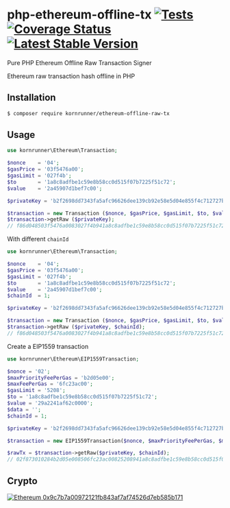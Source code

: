 # php-ethereum-offline-tx [![Tests](https://github.com/kornrunner/php-ethereum-offline-tx/actions/workflows/tests.yml/badge.svg?branch=master)](https://github.com/kornrunner/php-ethereum-offline-tx/actions/workflows/tests.yml) [![Coverage Status](https://coveralls.io/repos/github/kornrunner/php-ethereum-offline-raw-tx/badge.svg?branch=master)](https://coveralls.io/github/kornrunner/php-ethereum-offline-raw-tx?branch=master) [![Latest Stable Version](https://poser.pugx.org/kornrunner/ethereum-offline-raw-tx/v/stable)](https://packagist.org/packages/kornrunner/ethereum-offline-raw-tx)

Pure PHP Ethereum Offline Raw Transaction Signer

Ethereum raw transaction hash offline in PHP

## Installation

```sh
$ composer require kornrunner/ethereum-offline-raw-tx
```

## Usage

```php
use kornrunner\Ethereum\Transaction;

$nonce    = '04';
$gasPrice = '03f5476a00';
$gasLimit = '027f4b';
$to       = '1a8c8adfbe1c59e8b58cc0d515f07b7225f51c72';
$value    = '2a45907d1bef7c00';

$privateKey = 'b2f2698dd7343fa5afc96626dee139cb92e58e5d04e855f4c712727bf198e898';

$transaction = new Transaction ($nonce, $gasPrice, $gasLimit, $to, $value);
$transaction->getRaw ($privateKey);
// f86d048503f5476a0083027f4b941a8c8adfbe1c59e8b58cc0d515f07b7225f51c72882a45907d1bef7c00801ba0e68be766b40702e6d9c419f53d5e053c937eda36f0e973074d174027439e2b5da0790df3e4d0294f92d69104454cd96005e21095efd5f2970c2829736ca39195d8
```

With different `chainId`

```php
use kornrunner\Ethereum\Transaction;

$nonce    = '04';
$gasPrice = '03f5476a00';
$gasLimit = '027f4b';
$to       = '1a8c8adfbe1c59e8b58cc0d515f07b7225f51c72';
$value    = '2a45907d1bef7c00';
$chainId  = 1;

$privateKey = 'b2f2698dd7343fa5afc96626dee139cb92e58e5d04e855f4c712727bf198e898';

$transaction = new Transaction ($nonce, $gasPrice, $gasLimit, $to, $value);
$transaction->getRaw ($privateKey, $chainId);
// f86d048503f5476a0083027f4b941a8c8adfbe1c59e8b58cc0d515f07b7225f51c72882a45907d1bef7c008025a0db4efcc22a7d9b2cab180ce37f81959412594798cb9af7c419abb6323763cdd5a0631a0c47d27e5b6e3906a419de2d732e290b73ead4172d8598ce4799c13bda69
```

Create a EIP1559 transaction

```php
use kornrunner\Ethereum\EIP1559Transaction;

$nonce = '02';
$maxPriorityFeePerGas = 'b2d05e00';
$maxFeePerGas = '6fc23ac00';
$gasLimit = '5208';
$to = '1a8c8adfbe1c59e8b58cc0d515f07b7225f51c72';
$value = '29a2241af62c0000';
$data = '';
$chainId = 1;

$privateKey = 'b2f2698dd7343fa5afc96626dee139cb92e58e5d04e855f4c712727bf198e898';

$transaction = new EIP1559Transaction($nonce, $maxPriorityFeePerGas, $maxFeePerGas, $gasLimit, $to, $value, $data);

$rawTx = $transaction->getRaw($privateKey, $chainId);
// 02f873010284b2d05e008506fc23ac00825208941a8c8adfbe1c59e8b58cc0d515f07b7225f51c728829a2241af62c000080c080a0dd32dc794af9a9085d6772c40656fc156a577570c6fd32f2a2d4126673373919a066cf1859672a9e6fdbb00ebd230bcfec66cac1c99f5c83598ecae6025d0e91f4
```

## Crypto

[![Ethereum](https://user-images.githubusercontent.com/725986/61891022-0d0c7f00-af09-11e9-829f-096c039bbbfa.png) 0x9c7b7a00972121fb843af7af74526d7eb585b171][Ethereum]

[Ethereum]: https://etherscan.io/address/0x9c7b7a00972121fb843af7af74526d7eb585b171 "Donate with Ethereum"
